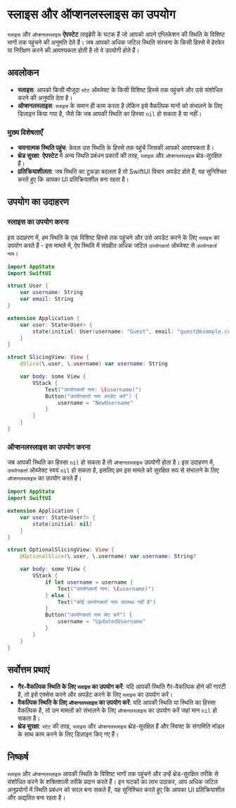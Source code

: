# स्लाइस और ऑप्शनलस्लाइस का उपयोग

`स्लाइस` और `ऑप्शनलस्लाइस` **ऐपस्टेट** लाइब्रेरी के घटक हैं जो आपको अपने एप्लिकेशन की स्थिति के विशिष्ट भागों तक पहुंचने की अनुमति देते हैं। जब आपको अधिक जटिल स्थिति संरचना के किसी हिस्से में हेरफेर या निरीक्षण करने की आवश्यकता होती है तो वे उपयोगी होते हैं।

## अवलोकन

- **स्लाइस**: आपको किसी मौजूदा `स्टेट` ऑब्जेक्ट के किसी विशिष्ट हिस्से तक पहुंचने और उसे संशोधित करने की अनुमति देता है।
- **ऑप्शनलस्लाइस**: `स्लाइस` के समान ही काम करता है लेकिन इसे वैकल्पिक मानों को संभालने के लिए डिज़ाइन किया गया है, जैसे कि जब आपकी स्थिति का हिस्सा `nil` हो सकता है या नहीं।

### मुख्य विशेषताएँ

- **चयनात्मक स्थिति पहुंच**: केवल उस स्थिति के हिस्से तक पहुंचें जिसकी आपको आवश्यकता है।
- **थ्रेड सुरक्षा**: **ऐपस्टेट** में अन्य स्थिति प्रबंधन प्रकारों की तरह, `स्लाइस` और `ऑप्शनलस्लाइस` थ्रेड-सुरक्षित हैं।
- **प्रतिक्रियाशीलता**: जब स्थिति का टुकड़ा बदलता है तो SwiftUI विचार अपडेट होते हैं, यह सुनिश्चित करते हुए कि आपका UI प्रतिक्रियाशील बना रहता है।

## उपयोग का उदाहरण

### स्लाइस का उपयोग करना

इस उदाहरण में, हम स्थिति के एक विशिष्ट हिस्से तक पहुंचने और उसे अपडेट करने के लिए `स्लाइस` का उपयोग करते हैं - इस मामले में, ऐप स्थिति में संग्रहीत अधिक जटिल `उपयोगकर्ता` ऑब्जेक्ट से `उपयोगकर्ता नाम`।

```swift
import AppState
import SwiftUI

struct User {
    var username: String
    var email: String
}

extension Application {
    var user: State<User> {
        state(initial: User(username: "Guest", email: "guest@example.com"))
    }
}

struct SlicingView: View {
    @Slice(\.user, \.username) var username: String

    var body: some View {
        VStack {
            Text("उपयोगकर्ता नाम: \(username)")
            Button("उपयोगकर्ता नाम अपडेट करें") {
                username = "NewUsername"
            }
        }
    }
}
```

### ऑप्शनलस्लाइस का उपयोग करना

जब आपकी स्थिति का हिस्सा `nil` हो सकता है तो `ऑप्शनलस्लाइस` उपयोगी होता है। इस उदाहरण में, `उपयोगकर्ता` ऑब्जेक्ट स्वयं `nil` हो सकता है, इसलिए हम इस मामले को सुरक्षित रूप से संभालने के लिए `ऑप्शनलस्लाइस` का उपयोग करते हैं।

```swift
import AppState
import SwiftUI

extension Application {
    var user: State<User?> {
        state(initial: nil)
    }
}

struct OptionalSlicingView: View {
    @OptionalSlice(\.user, \.username) var username: String?

    var body: some View {
        VStack {
            if let username = username {
                Text("उपयोगकर्ता नाम: \(username)")
            } else {
                Text("कोई उपयोगकर्ता नाम उपलब्ध नहीं है")
            }
            Button("उपयोगकर्ता नाम सेट करें") {
                username = "UpdatedUsername"
            }
        }
    }
}
```

## सर्वोत्तम प्रथाएं

- **गैर-वैकल्पिक स्थिति के लिए `स्लाइस` का उपयोग करें**: यदि आपकी स्थिति गैर-वैकल्पिक होने की गारंटी है, तो इसे एक्सेस करने और अपडेट करने के लिए `स्लाइस` का उपयोग करें।
- **वैकल्पिक स्थिति के लिए `ऑप्शनलस्लाइस` का उपयोग करें**: यदि आपकी स्थिति या स्थिति का हिस्सा वैकल्पिक है, तो उन मामलों को संभालने के लिए `ऑप्शनलस्लाइस` का उपयोग करें जहां मान `nil` हो सकता है।
- **थ्रेड सुरक्षा**: `स्टेट` की तरह, `स्लाइस` और `ऑप्शनलस्लाइस` थ्रेड-सुरक्षित हैं और स्विफ्ट के संगामिति मॉडल के साथ काम करने के लिए डिज़ाइन किए गए हैं।

## निष्कर्ष

`स्लाइस` और `ऑप्शनलस्लाइस` आपकी स्थिति के विशिष्ट भागों तक पहुंचने और उन्हें थ्रेड-सुरक्षित तरीके से संशोधित करने के शक्तिशाली तरीके प्रदान करते हैं। इन घटकों का लाभ उठाकर, आप अधिक जटिल अनुप्रयोगों में स्थिति प्रबंधन को सरल बना सकते हैं, यह सुनिश्चित करते हुए कि आपका UI प्रतिक्रियाशील और अद्यतित बना रहता है।
